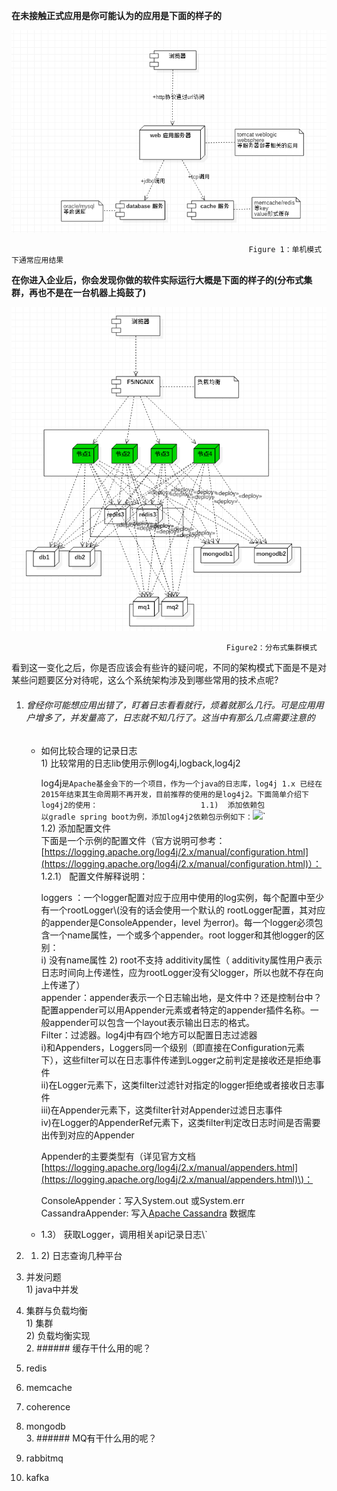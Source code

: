 **在未接触正式应用是你可能认为的应用是下面的样子的**

![](/assets/单机结构.png)

```
                                                     Figure 1：单机模式下通常应用结果
```

**在你进入企业后，你会发现你做的软件实际运行大概是下面的样子的\(分布式集群，再也不是在一台机器上捣鼓了\)**

![](/assets/分布式结构.png)

```
                                                Figure2：分布式集群模式
```

看到这一变化之后，你是否应该会有些许的疑问呢，不同的架构模式下面是不是对某些问题要区分对待呢，这么个系统架构涉及到哪些常用的技术点呢?

1. ###### 曾经你可能想应用出错了，盯着日志看看就行，烦着就那么几行。可是应用用户增多了，并发量高了，日志就不知几行了。这当中有那么几点需要注意的

   * 如何比较合理的记录日志  
     1\) 比较常用的日志lib使用示例log4j,logback,log4j2

     log4j`是Apache基金会下的一个项目，作为一个java的日志库，log4j 1.x 已经在2015年结束其生命周期不再开发，目前推荐的使用的是log4j2。下面简单介绍下log4j2的使用：                      
     1.1)  添加依赖包                      
           以gradle spring boot为例，添加log4j2依赖包示例如下：`![](/assets/log4j2-dependency.png)\`  
     1.2\)  添加配置文件  
           下面是一个示例的配置文件（官方说明可参考：[https://logging.apache.org/log4j/2.x/manual/configuration.html](https://logging.apache.org/log4j/2.x/manual/configuration.html)）：  
     1.2.1） 配置文件解释说明：

     loggers  ：一个logger配置对应于应用中使用的log实例，每个配置中至少有一个rootLogger\\(没有的话会使用一个默认的   rootLogger配置，其对应的appender是ConsoleAppender，level 为error\)。每一个logger必须包含一个name属性，一个或多个appender。root logger和其他logger的区别：  
     i\) 没有name属性 2\) root不支持 additivity属性（ additivity属性用户表示日志时间向上传递性，应为rootLogger没有父logger，所以也就不存在向上传递了）  
     appender：appender表示一个日志输出地，是文件中？还是控制台中？配置appender可以用Appender元素或者特定的appender插件名称。一般appender可以包含一个layout表示输出日志的格式。  
     Filter：过滤器。log4j中有四个地方可以配置日志过滤器  
     i\)和Appenders，Loggers同一个级别（即直接在Configuration元素下），这些filter可以在日志事件传递到Logger之前判定是接收还是拒绝事件  
     ii\)在Logger元素下，这类filter过滤针对指定的logger拒绝或者接收日志事件  
     iii\)在Appender元素下，这类filter针对Appender过滤日志事件  
     iv\)在Logger的AppenderRef元素下，这类filter判定改日志时间是否需要出传到对应的Appender

     Appender的主要类型有（详见官方文档[https://logging.apache.org/log4j/2.x/manual/appenders.html](https://logging.apache.org/log4j/2.x/manual/appenders.html)\)：  

     ConsoleAppender：写入System.out 或System.err  
     CassandraAppender: 写入[Apache Cassandra](https://cassandra.apache.org/) 数据库

   * 1.3） 获取Logger，调用相关api记录日志\\`
2. 1. 2\) 日志查询几种平台
3. 并发问题  
   1\) java中并发

4. 集群与负载均衡  
   1\) 集群  
   2\) 负载均衡实现  
   2. \#\#\#\#\#\# 缓存干什么用的呢？

5. redis

6. memcache

7. coherence

8. mongodb  
   3. \#\#\#\#\#\# MQ有干什么用的呢？

9. rabbitmq

10. kafka



